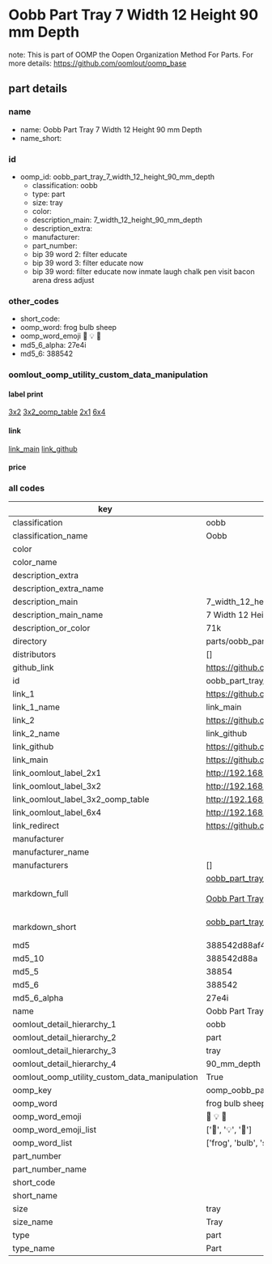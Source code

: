 # Oobb Part Tray 7 Width 12 Height 90 mm Depth  

note: This is part of OOMP the Oopen Organization Method For Parts. For more details: https://github.com/oomlout/oomp_base

##  part details
  







### name
* name: Oobb Part Tray 7 Width 12 Height 90 mm Depth
* name_short: 
### id
* oomp_id: oobb_part_tray_7_width_12_height_90_mm_depth
  * classification: oobb
  * type: part
  * size: tray
  * color: 
  * description_main: 7_width_12_height_90_mm_depth
  * description_extra: 
  * manufacturer: 
  * part_number: 
  * bip 39 word 2: filter educate
  * bip 39 word 3: filter educate now
  * bip 39 word: filter educate now inmate laugh chalk pen visit bacon arena dress adjust

### other_codes
* short_code: 
* oomp_word: frog bulb sheep
* oomp_word_emoji :frog: :bulb: :sheep:
* md5_6_alpha: 27e4i
* md5_6: 388542






### oomlout_oomp_utility_custom_data_manipulation
#### label print
[3x2](http://192.168.1.245:1112/?label=oomp%2027e4i)
[3x2_oomp_table](http://192.168.1.108:1112/?label=oomp%2027e4i)
[2x1](http://192.168.1.242:1112/?label=oomp%2027e4i)
[6x4](http://192.168.1.55:1112/?label=oomp%2027e4i)    

#### link

[link_main](https://github.com/oomlout/oomlout_oomp_version_1_messy/tree/main/parts/oobb_part_tray_7_width_12_height_90_mm_depth) [link_github](https://github.com/oomlout/oomlout_oomp_version_1_messy/tree/main/parts/oobb_part_tray_7_width_12_height_90_mm_depth)                             

#### price







### all codes 
| key | value |  
| --- | --- |  
| classification | oobb |  
| classification_name | Oobb |  
| color |  |  
| color_name |  |  
| description_extra |  |  
| description_extra_name |  |  
| description_main | 7_width_12_height_90_mm_depth |  
| description_main_name | 7 Width 12 Height 90 mm Depth |  
| description_or_color | 71k |  
| directory | parts/oobb_part_tray_7_width_12_height_90_mm_depth |  
| distributors | [] |  
| github_link | https://github.com/oomlout/oomlout_oomp_part_src/tree/main/parts/oobb_part_tray_7_width_12_height_90_mm_depth |  
| id | oobb_part_tray_7_width_12_height_90_mm_depth |  
| link_1 | https://github.com/oomlout/oomlout_oomp_version_1_messy/tree/main/parts/oobb_part_tray_7_width_12_height_90_mm_depth |  
| link_1_name | link_main |  
| link_2 | https://github.com/oomlout/oomlout_oomp_version_1_messy/tree/main/parts/oobb_part_tray_7_width_12_height_90_mm_depth |  
| link_2_name | link_github |  
| link_github | https://github.com/oomlout/oomlout_oomp_version_1_messy/tree/main/parts/oobb_part_tray_7_width_12_height_90_mm_depth |  
| link_main | https://github.com/oomlout/oomlout_oomp_version_1_messy/tree/main/parts/oobb_part_tray_7_width_12_height_90_mm_depth |  
| link_oomlout_label_2x1 | http://192.168.1.242:1112/?label=oomp%2027e4i |  
| link_oomlout_label_3x2 | http://192.168.1.245:1112/?label=oomp%2027e4i |  
| link_oomlout_label_3x2_oomp_table | http://192.168.1.108:1112/?label=oomp%2027e4i |  
| link_oomlout_label_6x4 | http://192.168.1.55:1112/?label=oomp%2027e4i |  
| link_redirect | https://github.com/oomlout/oomlout_oomp_version_1_messy/tree/main/parts/oobb_part_tray_7_width_12_height_90_mm_depth |  
| manufacturer |  |  
| manufacturer_name |  |  
| manufacturers | [] |  
| markdown_full | [oobb_part_tray_7_width_12_height_90_mm_depth](none)<br>[](none)<br>[Oobb Part Tray 7 Width 12 Height 90 Mm Depth](none)<br><br> |  
| markdown_short | [oobb_part_tray_7_width_12_height_90_mm_depth](none)<br><br> |  
| md5 | 388542d88af4d44c97bec7452e51a2b3 |  
| md5_10 | 388542d88a |  
| md5_5 | 38854 |  
| md5_6 | 388542 |  
| md5_6_alpha | 27e4i |  
| name | Oobb Part Tray 7 Width 12 Height 90 mm Depth |  
| oomlout_detail_hierarchy_1 | oobb |  
| oomlout_detail_hierarchy_2 | part |  
| oomlout_detail_hierarchy_3 | tray |  
| oomlout_detail_hierarchy_4 | 90_mm_depth |  
| oomlout_oomp_utility_custom_data_manipulation | True |  
| oomp_key | oomp_oobb_part_tray_7_width_12_height_90_mm_depth |  
| oomp_word | frog bulb sheep |  
| oomp_word_emoji | :frog: :bulb: :sheep: |  
| oomp_word_emoji_list | [':frog:', ':bulb:', ':sheep:'] |  
| oomp_word_list | ['frog', 'bulb', 'sheep'] |  
| part_number |  |  
| part_number_name |  |  
| short_code |  |  
| short_name |  |  
| size | tray |  
| size_name | Tray |  
| type | part |  
| type_name | Part |  
